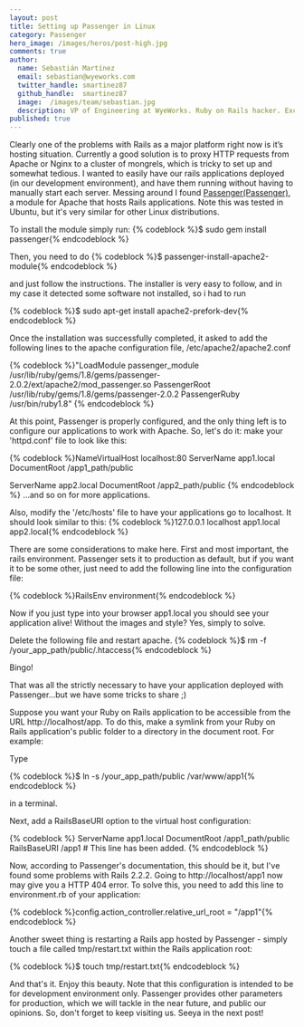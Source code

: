 ```yaml
---
layout: post
title: Setting up Passenger in Linux
category: Passenger
hero_image: /images/heros/post-high.jpg
comments: true
author:
  name: Sebastián Martínez
  email: sebastian@wyeworks.com
  twitter_handle: smartinez87
  github_handle:  smartinez87
  image:  /images/team/sebastian.jpg
  description: VP of Engineering at WyeWorks. Ruby on Rails hacker. ExceptionNotification maintainer. Coffee & bacon lover.
published: true
---
```

Clearly one of the problems with Rails as a major platform right now is it’s hosting situation. Currently a good solution is to proxy HTTP requests from Apache or Nginx to a cluster of mongrels, which is tricky to set up and somewhat tedious. I wanted to easily have our rails applications deployed (in our development environment), and have them running without having to manually start each server. Messing around I found [Passenger(Passenger)](http://www.modrails.com/), a module for Apache that hosts Rails applications. Note this was tested in Ubuntu, but it's very similar for other Linux distributions.

<!--more-->

To install the module simply run:
{% codeblock %}$ sudo gem install passenger{% endcodeblock %}

Then, you need to do
{% codeblock %}$ passenger-install-apache2-module{% endcodeblock %}

and just follow the instructions. The installer is very easy to follow, and in my case it detected some software not installed, so i had to run 

{% codeblock %}$ sudo apt-get install apache2-prefork-dev{% endcodeblock %}

Once the installation was successfully completed, it asked to add the following lines to the apache configuration file, /etc/apache2/apache2.conf

{% codeblock %}"LoadModule passenger_module /usr/lib/ruby/gems/1.8/gems/passenger-2.0.2/ext/apache2/mod_passenger.so
PassengerRoot /usr/lib/ruby/gems/1.8/gems/passenger-2.0.2
PassengerRuby /usr/bin/ruby1.8"
{% endcodeblock %}

At this point, Passenger is properly configured, and the only thing left is to configure our applications to work with Apache.
So, let's do it: make your 'httpd.conf' file to look like this:

{% codeblock %}NameVirtualHost localhost:80
<VirtualHost localhost:80>
      ServerName app1.local
      DocumentRoot /app1_path/public
</VirtualHost>

<VirtualHost localhost:80>
      ServerName app2.local
      DocumentRoot /app2_path/public
</VirtualHost>
{% endcodeblock %}
...and so on for more applications.

Also, modify the '/etc/hosts' file to have your applications go to localhost. It should look similar to this:
{% codeblock %}127.0.0.1       localhost app1.local app2.local{% endcodeblock %}

There are some considerations to make here. First and most important, the rails environment. Passenger sets it to production as default, but if you want it to be some other, just need to add the following line into the configuration file:

{% codeblock %}RailsEnv environment{% endcodeblock %}

Now if you just type into your browser app1.local you should see your application alive!
Without the images and style? Yes, simply to solve.

Delete the following file and restart apache.
{% codeblock %}$ rm -f /your_app_path/public/.htaccess{% endcodeblock %} 

Bingo!

That was all the strictly necessary to have your application deployed with Passenger...but we have some tricks to share ;)

Suppose you want your Ruby on Rails application to be accessible from the URL http://localhost/app.
To do this, make a symlink from your Ruby on Rails application's public folder to a directory in the document root. For example:

Type

{% codeblock %}$ ln -s /your_app_path/public /var/www/app1{% endcodeblock %}

in a terminal.

Next, add a RailsBaseURI option to the virtual host configuration:

{% codeblock %}
<VirtualHost localhost:80>
    ServerName app1.local
    DocumentRoot /app1_path/public
    RailsBaseURI /app1                # This line has been added.
</VirtualHost>
{% endcodeblock %}

Now, according to Passenger's documentation, this should be it, but I've found some problems with Rails 2.2.2. Going to http://localhost/app1 now may give you a HTTP 404 error. To solve this, you need to add this line to environment.rb of your application:

{% codeblock %}config.action_controller.relative_url_root = "/app1"{% endcodeblock %}

Another sweet thing is restarting a Rails app hosted by Passenger - simply touch a file called tmp/restart.txt within the Rails application root:

{% codeblock %}$ touch tmp/restart.txt{% endcodeblock %}

And that's it. Enjoy this beauty.
Note that this configuration is intended to be for development environment only. Passenger provides other parameters for production, which we will tackle in the near future, and public our opinions. So, don't forget to keep visiting us. Seeya in the next post!
